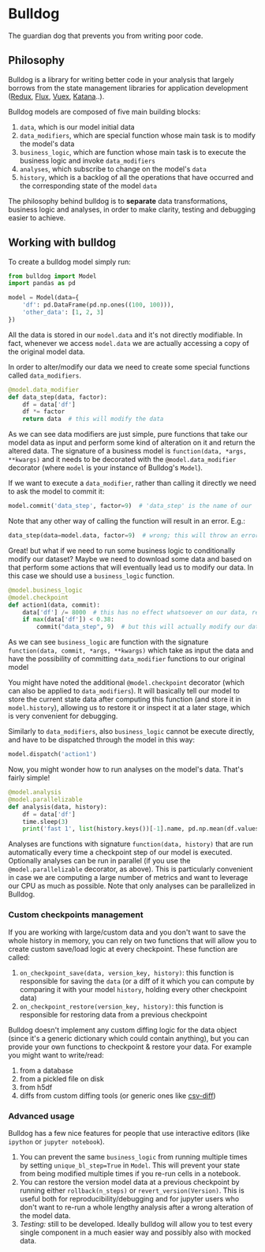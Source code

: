 # Bulldog

The guardian dog that prevents you from writing poor code.

## Philosophy

Bulldog is a library for writing better code in your analysis that largely borrows from the state management libraries for application development ([Redux](https://github.com/reduxjs/redux), [Flux](https://github.com/facebook/flux), [Vuex](https://github.com/vuejs/vuex), [Katana](https://github.com/BendingSpoons/katana-swift)..).

Bulldog models are composed of five main building blocks:
1) `data`, which is our model initial data
2) `data_modifiers`, which are special function whose main task is to modify the model's data
3) `business_logic`, which are function whose main task is to execute the business logic and invoke `data_modifiers`
4) `analyses`, which subscribe to change on the model's `data`
5) `history`, which is a backlog of all the operations that have occurred and the corresponding state of the model `data`

The philosophy behind bulldog is to **separate** data transformations, business logic and analyses, in order to make
clarity, testing and debugging easier to achieve.

## Working with bulldog

To create a bulldog model simply run:
```python
from bulldog import Model
import pandas as pd

model = Model(data={
    'df': pd.DataFrame(pd.np.ones((100, 100))),
    'other_data': [1, 2, 3]
})
```

All the data is stored in our `model.data` and it's not directly modifiable. In fact, whenever we access `model.data` we are actually accessing a copy of the original model data.

In order to alter/modify our data we need to create some special functions called `data_modifiers`.

```python
@model.data_modifier
def data_step(data, factor):
    df = data['df']
    df *= factor
    return data  # this will modify the data
```

As we can see data modifiers are just simple, pure functions that take our model data as input and perform some kind of alteration on it 
and return the altered data. The signature of a business model is `function(data, *args, **kwargs)` and it needs to be
decorated with the `@model.data_modifier` decorator (where `model` is your instance of Bulldog's `Model`).

If we want to execute a `data_modifier`, rather than calling it directly we need to ask the model to commit it:

```python
model.commit('data_step', factor=9)  # 'data_step' is the name of our `data_modifier`
```

Note that any other way of calling the function will result in an error. E.g.:

```python
data_step(data=model.data, factor=9)  # wrong; this will throw an error
```

Great! but what if we need to run some business logic to conditionally modify our dataset?
Maybe we need to download some data and based on that perform some actions that will eventually 
lead us to modify our data. In this case we should use a `business_logic` function.

```python
@model.business_logic
@model.checkpoint
def action1(data, commit):
    data['df'] /= 8000  # this has no effect whatsoever on our data, remember? We are modifying a copy
    if max(data['df']) < 0.38:
        commit("data_step", 9)  # but this will actually modify our data
```

As we can see `business_logic` are function with the signature `function(data, commit, *args, **kwargs)` which take as input the data
and have the possibility of committing `data_modifier` functions to our original model

You might have noted the additional `@model.checkpoint` decorator (which can also be applied to `data_modifiers`). It will basically tell our model to store the current state data after computing
this function (and store it in `model.history`), allowing us to restore it or inspect it at a later stage, which is very convenient for debugging.

Similarly to `data_modifiers`, also `business_logic` cannot be execute directly, and have to be dispatched through the model in this way:

```python
model.dispatch('action1')
```

Now, you might wonder how to run analyses on the model's data. That's fairly simple!

```python
@model.analysis
@model.parallelizable
def analysis(data, history):
    df = data['df']
    time.sleep(3)
    print('fast 1', list(history.keys())[-1].name, pd.np.mean(df.values))
```

Analyses are functions with signature `function(data, history)` that are run automatically every time a checkpoint step of our model is executed.
Optionally analyses can be run in parallel (if you use the `@model.parallelizable` decorator, as above). This is particularly convenient
in case we are computing a large number of metrics and want to leverage our CPU as much as possible.
Note that only analyses can be parallelized in Bulldog.

### Custom checkpoints management

If you are working with large/custom data and you don't want to save the whole history in memory, you can rely on two functions
that will allow you to create custom save/load logic at every checkpoint. These function are called:

1) `on_checkpoint_save(data, version_key, history)`: this function is responsible for saving the `data` (or a diff of it which you can compute by comparing it with your model `history`, holding every other checkpoint data)
2) `on_checkpoint_restore(version_key, history)`: this function is responsible for restoring data from a previous checkpoint

Bulldog doesn't implement any custom diffing logic for the data object (since it's a generic dictionary which could contain anything),
but you can provide your own functions to checkpoint & restore your data. For example you might want to write/read:

1) from a database
2) from a pickled file on disk
3) from h5df
3) diffs from custom diffing tools (or generic ones like [csv-diff](https://github.com/aswinkarthik/csvdiff))

### Advanced usage

Bulldog has a few nice features for people that use interactive editors (like `ipython` or `jupyter notebook`).

1) You can prevent the same `business_logic` from running multiple times by setting `unique_bl_step=True` in `Model`. This will prevent your state from being modified multiple times if you re-run cells in a notebook.
2) You can restore the version model data at a previous checkpoint by running either `rollback(n_steps)` or `revert_version(Version)`. This is useful both for reproducibility/debugging and for jupyter users who don't want to re-run a whole lengthy analysis after a wrong alteration of the model data.
3) *Testing:* still to be developed. Ideally bulldog will allow you to test every single component in a much easier way and possibly also with mocked data.

